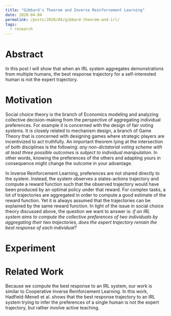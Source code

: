 ```yaml
---
title: "Gibbard's Theorem and Inverse Reinforcement Learning"
date: 2020-04-04
permalink: /posts/2020/04/gibbard-theorem-and-irl/
tags:
  - research
---
```



# Abstract

In this post I will show that when an IRL system aggregates demonstrations from multiple humans, the best response trajectory for a self-interested human
is not the expert trajectory. 

# Motivation

Social choice theory is the branch of Economics modeling and analyzing collective decision-making
from the perspective of aggregating individual preferences. For example it is concerned with the 
design of fair voting systems. It is closely related to mechanism design, a branch of Game Theory
that is concerned with designing games where strategic players are incentivized to act truthfully. 
An important theorem lying at the intersection of both disciplines is the following: *any non-dictatorial
voting scheme with at least three possible outcomes is subject to individual manipulation*. In other words,
knowing the preferences of the others and adapting yours in consequence might change the outcome
in your advantage. 

In Inverse Reinforcement Learning, preferences are not shared directly to the system. Instead, the 
system observes a states-actions trajectory and compute a reward function such that the observed trajectory 
would have been produced by an optimal policy under that reward. For complex tasks, a lot of trajectories are 
aggregated in order to compute a good estimate of the reward function. Yet it is always assumed that the 
trajectories can be explained by the same reward function. In light of the issue in social 
choice theory discussed above, the question we want to answer is: *if an IRL system aims to compute the collective
preferences of two individuals by aggregating their two trajectories, does the expert trajectory remain the best response
of each individual?*

# Experiment

# Related Work

Because we compute the best response to an IRL system, our work is similar to Cooperative Inverse Reinforcement Learning. 
In this work, Hadfield-Menell et al. shows that the best response trajectory to an IRL system trying to infer
the preferences of a single human is not the expert trajectory, but rather involve active teaching.

